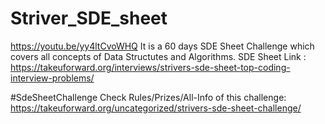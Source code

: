 # Striver_SDE_sheet
 https://youtu.be/yy4ltCvoWHQ
It is a 60 days SDE Sheet Challenge which covers all concepts of Data Structutes and Algorithms.
SDE Sheet Link : https://takeuforward.org/interviews/strivers-sde-sheet-top-coding-interview-problems/

#SdeSheetChallenge Check Rules/Prizes/All-Info of this challenge: https://takeuforward.org/uncategorized/strivers-sde-sheet-challenge/
